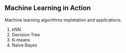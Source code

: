 ## Machine Learning in Action

Machine learning algorithms impletation and applications.

1. kNN
2. Decision Tree
3. K-means
4. Naive Bayes
